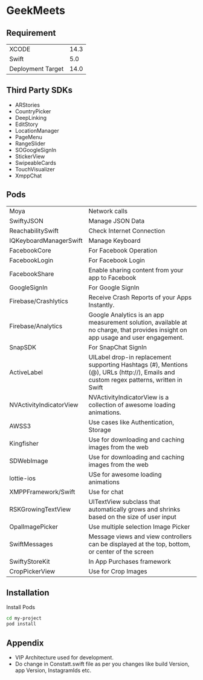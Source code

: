 


# GeekMeets


## Requirement

|              | |
| ----------------- | ------------------------------------------------------------------ | 
| XCODE | 14.3 | |
| Swift | 5.0 | |
| Deployment Target | 14.0 | |


## Third Party SDKs

- ARStories
- CountryPicker
- DeepLinking
- EditStory
- LocationManager
- PageMenu
- RangeSlider
- SOGoogleSignIn
- StickerView
- SwipeableCards
- TouchVisualizer
- XmppChat

## Pods

|              | |
| ----------------- | ------------------------------------------------------------------ |
| Moya | Network calls |
| SwiftyJSON | Manage JSON Data |
| ReachabilitySwift | Check Internet Connection |
| IQKeyboardManagerSwift | Manage Keyboard |
| FacebookCore | For Facebook Operation |
| FacebookLogin | For Facebook Login |
| FacebookShare | Enable sharing content from your app to Facebook |
| GoogleSignIn | For Google SignIn |
| Firebase/Crashlytics | Receive Crash Reports of your Apps Instantly.|
| Firebase/Analytics | Google Analytics is an app measurement solution, available at no charge, that provides insight on app usage and user engagement. |
| SnapSDK | For SnapChat SignIn |
| ActiveLabel | UILabel drop-in replacement supporting Hashtags (#), Mentions (@), URLs (http://), Emails and custom regex patterns, written in Swift |
| NVActivityIndicatorView | NVActivityIndicatorView is a collection of awesome loading animations. |
| AWSS3 | Use cases like Authentication, Storage |
| Kingfisher | Use for downloading and caching images from the web |
| SDWebImage | Use for downloading and caching images from the web |
| lottie-ios | USe for awesome loading animations |
| XMPPFramework/Swift | Use for chat |
| RSKGrowingTextView | UITextView subclass that automatically grows and shrinks based on the size of user input |
| OpalImagePicker | Use multiple selection Image Picker |
| SwiftMessages | Message views and view controllers can be displayed at the top, bottom, or center of the screen |
| SwiftyStoreKit | In App Purchases framework |
| CropPickerView | Use for Crop Images |

## Installation

Install Pods

```bash
cd my-project
pod install
```

## Appendix
- VIP Architecture used for development.
- Do change in Constatt.swift file as per you changes like build Version, app Version, InstagramIds etc.


